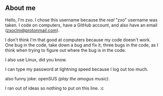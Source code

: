 ## About me

Hello, I'm zxo. I chose this username because the *real* "zxo" username was taken. I code on computers, have a GitHub account, 
and also have an email (zxoclm@protonmail.com).

I don't think I'm that good at computers because my code doesn't work. One bug in the code, take down a bug and fix it, three bugs in the code, 
as I think when trying to figure out where the bug is in the code.

I also use Linux, did you know.

I can type my password at lightning speed because I log out too much.

also funny joke: openSUS *(play the amogus music)*.

I ran out of ideas so nothing to put on this line. :c
